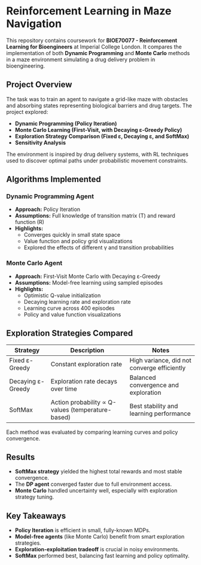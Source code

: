 # Reinforcement Learning in Maze Navigation

This repository contains coursework for **BIOE70077 - Reinforcement Learning for Bioengineers** at Imperial College London. It compares the implementation of both **Dynamic Programming** and **Monte Carlo** methods in a maze environment simulating a drug delivery problem in bioengineering.

## Project Overview

The task was to train an agent to navigate a grid-like maze with obstacles and absorbing states representing biological barriers and drug targets. The project explored:

- **Dynamic Programming (Policy Iteration)**
- **Monte Carlo Learning (First-Visit, with Decaying ε-Greedy Policy)**
- **Exploration Strategy Comparison (Fixed ε, Decaying ε, and SoftMax)**
- **Sensitivity Analysis**

The environment is inspired by drug delivery systems, with RL techniques used to discover optimal paths under probabilistic movement constraints.

## Algorithms Implemented

### Dynamic Programming Agent
- **Approach:** Policy Iteration
- **Assumptions:** Full knowledge of transition matrix (T) and reward function (R)
- **Highlights:**
  - Converges quickly in small state space
  - Value function and policy grid visualizations
  - Explored the effects of different γ and transition probabilities

### Monte Carlo Agent
- **Approach:** First-Visit Monte Carlo with Decaying ε-Greedy
- **Assumptions:** Model-free learning using sampled episodes
- **Highlights:**
  - Optimistic Q-value initialization
  - Decaying learning rate and exploration rate
  - Learning curve across 400 episodes
  - Policy and value function visualizations

## Exploration Strategies Compared

| Strategy         | Description                                        | Notes |
|------------------|----------------------------------------------------|-------|
| Fixed ε-Greedy   | Constant exploration rate                          | High variance, did not converge efficiently |
| Decaying ε-Greedy| Exploration rate decays over time                 | Balanced convergence and exploration |
| SoftMax          | Action probability ∝ Q-values (temperature-based) | Best stability and learning performance |

Each method was evaluated by comparing learning curves and policy convergence.

## Results

- **SoftMax strategy** yielded the highest total rewards and most stable convergence.
- The **DP agent** converged faster due to full environment access.
- **Monte Carlo** handled uncertainty well, especially with exploration strategy tuning.

## Key Takeaways

- **Policy Iteration** is efficient in small, fully-known MDPs.
- **Model-free agents** (like Monte Carlo) benefit from smart exploration strategies.
- **Exploration-exploitation tradeoff** is crucial in noisy environments.
- **SoftMax** performed best, balancing fast learning and policy optimality.
